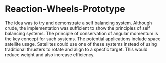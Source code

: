 # Reaction-Wheels-Prototype

The idea was to try and demonstrate a self balancing system. Although crude, the implementation was sufficient to show the principles of self balancing systems. The principle of conservation of angular momentum is the key concept for such systems. The potential applications include space satellite usage. Satellites could use one of these systems instead of using traditional thrusters to rotate and align to a specfic target. This would reduce weight and also increase efficiency.

